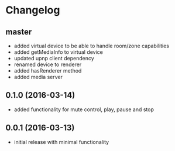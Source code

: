 # Changelog

## master
- added virtual device to be able to handle room/zone capabilities
- added getMediaInfo to virtual device
- updated upnp client dependency
- renamed device to renderer
- added hasRenderer method
- added media server

## 0.1.0 (2016-03-14)
- added functionality for mute control, play, pause and stop

## 0.0.1 (2016-03-13)
- initial release with minimal functionality
